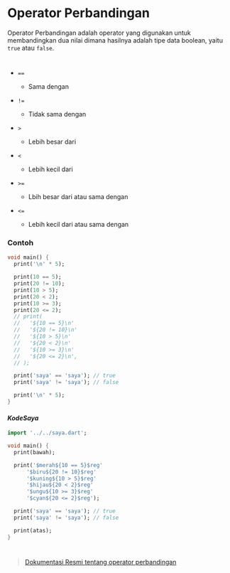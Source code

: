 # Operator Perbandingan

Operator Perbandingan adalah operator yang digunakan untuk membandingkan dua nilai dimana hasilnya adalah tipe data boolean, yaitu `true` atau `false`.

#

- `==`

  - Sama dengan

- `!=`

  - Tidak sama dengan

- `>`

  - Lebih besar dari

- `<`

  - Lebih kecil dari

- `>=`

  - Lbih besar dari atau sama dengan

- `<=`
  - Lebih kecil dari atau sama dengan

### Contoh

```dart
void main() {
  print('\n' * 5);

  print(10 == 5);
  print(20 != 10);
  print(10 > 5);
  print(20 < 2);
  print(10 >= 3);
  print(20 <= 2);
  // print(
  //   '${10 == 5}\n'
  //   '${20 != 10}\n'
  //   '${10 > 5}\n'
  //   '${20 < 2}\n'
  //   '${10 >= 3}\n'
  //   '${20 <= 2}\n',
  // );

  print('saya' == 'saya'); // true
  print('saya' != 'saya'); // false

  print('\n' * 5);
}
```

#### $Kode Saya$

```dart
import '../../saya.dart';

void main() {
  print(bawah);

  print('$merah${10 == 5}$reg'
      '$biru${20 != 10}$reg'
      '$kuning${10 > 5}$reg'
      '$hijau${20 < 2}$reg'
      '$ungu${10 >= 3}$reg'
      '$cyan${20 <= 2}$reg');

  print('saya' == 'saya'); // true
  print('saya' != 'saya'); // false

  print(atas);
}
```

#

> [Dokumentasi Resmi tentang operator perbandingan](https://dart.dev/guides/language/language-tour#comparison-operators "dar.dev")
